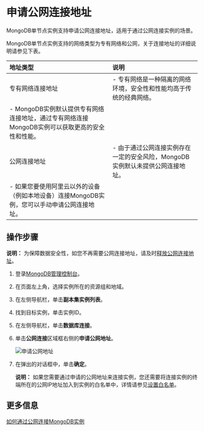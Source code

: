 # 申请公网连接地址

MongoDB单节点实例支持申请公网连接地址，适用于通过公网连接实例的场景。

MongoDB单节点实例支持的网络类型为专有网络和公网，关于连接地址的详细说明请参见下表。

|地址类型|说明|
|:---|:-|
|专有网络连接地址|-   专有网络是一种隔离的网络环境，安全性和性能均高于传统的经典网络。
-   MongoDB实例默认提供专有网络连接地址，通过专有网络连接MongoDB实例可以获取更高的安全性和性能。 |
|公网连接地址|-   由于通过公网连接实例存在一定的安全风险，MongoDB实例默认未提供公网连接地址。
-   如果您要使用阿里云以外的设备（例如本地设备）连接MongoDB实例，您可以手动申请公网连接地址。 |

## 操作步骤

**说明：** 为保障数据安全性，如您不再需要公网连接地址，请及时[释放公网连接地址](/cn.zh-CN/用户指南/管理网络连接/公网连接地址/释放公网连接地址.md)。

1.  登录[MongoDB管理控制台](https://mongodb.console.aliyun.com/)。

2.  在页面左上角，选择实例所在的资源组和地域。

3.  在左侧导航栏，单击**副本集实例列表**。

4.  找到目标实例，单击实例ID。

5.  在左侧导航栏，单击**数据库连接**。

6.  单击**公网连接**区域框右侧的**申请公网地址**。

    ![申请公网地址](https://static-aliyun-doc.oss-cn-hangzhou.aliyuncs.com/assets/img/zh-CN/1869615061/p37043.png)

7.  在弹出的对话框中，单击**确定**。

    **说明：** 如果您需要通过申请的公网地址来连接实例，您还需要将连接实例的终端所在的公网IP地址加入到实例的白名单中，详情请参见[设置白名单](/cn.zh-CN/单节点快速入门/设置白名单.md)。


## 更多信息

[如何通过公网连接MongoDB实例](/cn.zh-CN/用户指南/连接实例/如何通过公网连接MongoDB实例.md)

